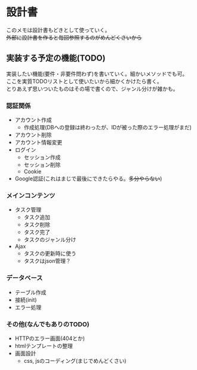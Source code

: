 # 設計書
このメモは設計書もどきとして使っていく。  
~~外部に設計書を作ると毎回参照するのがめんどくさいから~~  

## 実装する予定の機能(TODO)
実装したい機能(要件・非要件問わず)を書いていく。細かいメソッドでも可。  
ここを実質TODOリストとして使いたいから細かくかけたら書く。  
とりあえず思いついたものはその場で書くので、ジャンル分けが雑かも。  

### 認証関係
- アカウント作成
  - 作成処理(DBへの登録は終わったが、IDが被った際のエラー処理がまだ)
- アカウント削除
- アカウント情報変更
- ログイン
  - セッション作成
  - セッション削除
  - Cookie
- Google認証(これはまじで最後にできたらやる。~~多分やらない~~)

### メインコンテンツ
- タスク管理
  - タスク追加
  - タスク削除
  - タスク完了
  - タスクのジャンル分け
- Ajax
  - タスクの更新時に使う
  - タスクはjson管理？

### データベース
- テーブル作成
- 接続(init)
- エラー処理

### その他(なんでもありのTODO)
- HTTPのエラー画面(404とか)
- htmlテンプレートの整理
- 画面設計
  - css, jsのコーディング(まじでめんどくさい)